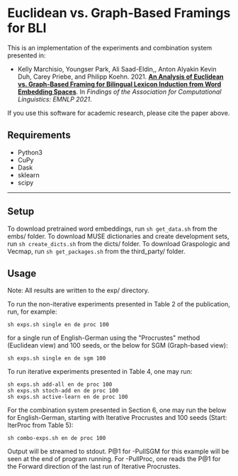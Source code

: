 Euclidean vs. Graph-Based Framings for BLI
======================

This is an implementation of the experiments and combination system presented
in:
- Kelly Marchisio, Youngser Park, Ali Saad-Eldin,, Anton Alyakin Kevin Duh, Carey Priebe, and Philipp Koehn. 2021. **[An Analysis of Euclidean vs. Graph-Based Framing for Bilingual Lexicon Induction from Word Embedding Spaces](https://arxiv.org/abs/2109.12640)**. In *Findings of the Association for Computational Linguistics: EMNLP 2021*.

If you use this software for academic research, please cite the paper above.

Requirements
--------
- Python3
- CuPy
- Dask
- sklearn
- scipy
--------

Setup
-------
To download pretrained word embeddings, run `sh get_data.sh` from the embs/ folder.
To download MUSE dictionaries and create development sets, run `sh create_dicts.sh` from the dicts/ folder. 
To download Graspologic and Vecmap, run `sh get_packages.sh` from the third\_party/ folder.

Usage
-------
Note: All results are written to the exp/ directory.

To run the non-iterative experiments presented in Table 2 of the publication, run, for example:

	sh exps.sh single en de proc 100

for a single run of English-German using the "Procrustes" method (Euclidean view) and 100 seeds,
or the below for SGM (Graph-based view):

	sh exps.sh single en de sgm 100


To run iterative experiments presented in Table 4, one may run:

	sh exps.sh add-all en de proc 100
	sh exps.sh stoch-add en de proc 100
	sh exps.sh active-learn en de proc 100


For the combination system presented in Section 6, one may run the below for
English-German, starting with Iterative Procrustes and 100 seeds (Start:
IterProc from Table 5):

	sh combo-exps.sh en de proc 100

Output will be streamed to stdout. P@1 for -PullSGM for this example will be
seen at the end of program running. For -PullProc, one reads the P@1 for the
Forward direction of the last run of Iterative Procrustes. 

